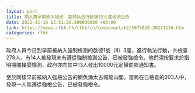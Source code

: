 ```yaml
---
layout: post
title: 兩大廈早前納入強檢　當局執法行動揭15人違檢測公告
date: 2022-11-16 13:51:29.000000000 +08:00
link: https://news.rthk.hk/rthk/ch/component/k2/1675830-20221116.htm
categories: rthk
---
```


政府人員今日到早前被納入強制檢測的啟德1號（II）3座，進行執法行動，共檢查278人，有14人被發現未有遵從強制檢測公告，已被發強檢令。他們須按要求於指明期間接受檢測，政府亦向其中13人發出10000元定額罰款通知書。

至於同樣早前被納入強檢公告的鰂魚涌太古城龍山閣，當局在已檢查的203人中，發現一人無遵從強檢公告，已被發強檢令。
